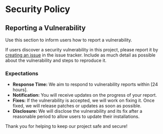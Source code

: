 # Security Policy

## Reporting a Vulnerability

Use this section to inform users how to report a vulnerability.

If users discover a security vulnerability in this project, please report it by [creating an issue](link-to-issue-tracker) in the issue tracker. Include as much detail as possible about the vulnerability and steps to reproduce it.

### Expectations

- **Response Time:** We aim to respond to vulnerability reports within [24 hours].
- **Notification:** You will receive updates on the progress of your report.
- **Fixes:** If the vulnerability is accepted, we will work on fixing it. Once fixed, we will release patches or updates as soon as possible.
- **Disclosure:** We will disclose the vulnerability and its fix after a reasonable period to allow users to update their installations.

Thank you for helping to keep our project safe and secure!

